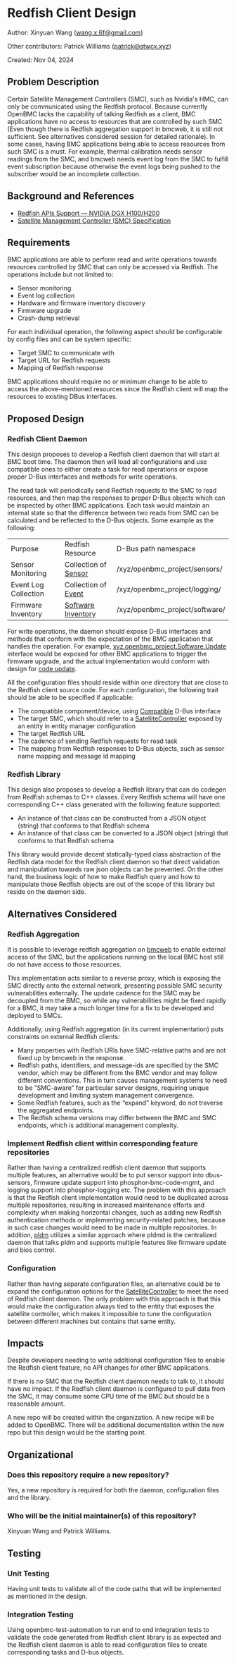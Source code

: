 # Redfish Client Design

Author: Xinyuan Wang (<wang.x.6f@gmail.com>)

Other contributors: Patrick Williams (<patrick@stwcx.xyz>)

Created: Nov 04, 2024

## Problem Description

Certain Satellite Management Controllers (SMC), such as Nvidia's HMC, can only be communicated using the Redfish protocol. Because currently OpenBMC lacks the capability of talking Redfish as a client, BMC applications have no access to resources that are controlled by such SMC (Even though there is Redfish aggregation support in bmcweb, it is still not sufficient. See alternatives considered session for detailed rationale). In some cases, having BMC applications being able to access resources from such SMC is a must. For example, thermal calibration needs sensor readings from the SMC, and bmcweb needs event log from the SMC to fulfill event subscription because otherwise the event logs being pushed to the subscriber would be an incomplete collection.

## Background and References

- [Redfish APIs Support — NVIDIA DGX H100/H200](https://docs.nvidia.com/dgx/dgxh100-user-guide/redfish-api-supp.html)
- [Satellite Management Controller (SMC) Specification](https://www.opencompute.org/documents/smc-specification-1-0-final-pdf-1)

## Requirements

BMC applications are able to perform read and write operations towards resources controlled by SMC that can only be accessed via Redfish. The operations include but not limited to:

* Sensor monitoring
* Event log collection
* Hardware and firmware inventory discovery
* Firmware upgrade
* Crash-dump retrieval

For each individual operation, the following aspect should be configurable by config files and can be system specific:

* Target SMC to communicate with
* Target URL for Redfish requests
* Mapping of Redfish response

BMC applications should require no or minimum change to be able to access the above-mentioned resources since the Redfish client will map the resources to existing DBus interfaces.

## Proposed Design

### Redfish Client Daemon

This design proposes to develop a Redfish client daemon that will start at BMC boot time. The daemon then will load all configurations and use compatible ones to either create a task for read operations or expose proper D-Bus interfaces and methods for write operations.

The read task will periodically send Redfish requests to the SMC to read resources, and then map the responses to proper D-Bus objects which can be inspected by other BMC applications. Each task would maintain an internal state so that the difference between two reads from SMC can be calculated and be reflected to the D-Bus objects. Some example as the following:

<table>
  <tr>
   <td>Purpose
   </td>
   <td>Redfish Resource
   </td>
   <td>D-Bus path namespace
   </td>
  </tr>
  <tr>
   <td>Sensor Monitoring
   </td>
   <td>Collection of <a href="https://www.dmtf.org/sites/default/files/standards/documents/DSP0268_2024.3.html#sensor-1101">Sensor</a>
   </td>
   <td>/xyz/openbmc_project/sensors/
   </td>
  </tr>
  <tr>
   <td>Event Log Collection
   </td>
   <td>Collection of <a href="https://www.dmtf.org/sites/default/files/standards/documents/DSP0268_2024.3.html#event-1110">Event</a>
   </td>
   <td>/xyz/openbmc_project/logging/
   </td>
  </tr>
  <tr>
   <td>Firmware Inventory
   </td>
   <td><a href="https://www.dmtf.org/sites/default/files/standards/documents/DSP0268_2024.3.html#softwareinventory-1102">Software Inventory</a>
   </td>
   <td>/xyz/openbmc_project/software/
   </td>
  </tr>
</table>

For write operations, the daemon should expose D-Bus interfaces and methods that conform with the expectation of the BMC application that handles the operation. For example, [xyz.openbmc_project.Software.Update](https://github.com/openbmc/phosphor-dbus-interfaces/blob/master/yaml/xyz/openbmc_project/Software/Update.interface.yaml) interface would be exposed for other BMC applications to trigger the firmware upgrade, and the actual implementation would conform with design for [code update](https://github.com/openbmc/docs/blob/master/designs/code-update.md).

All the configuration files should reside within one directory that are close to the Redfish client source code. For each configuration, the following trait should be able to be specified if applicable:

* The compatible component/device, using [Compatible](https://github.com/openbmc/phosphor-dbus-interfaces/blob/master/yaml/xyz/openbmc_project/Inventory/Decorator/Compatible.interface.yaml) D-Bus interface
* The target SMC, which should refer to a [SatelliteController](https://github.com/openbmc/entity-manager/blob/e25a3890392093fec8f49b84c5bbce99055c6768/schemas/satellite_controller.json) exposed by an entity in entity manager configuration
* The target Redfish URL
* The cadence of sending Redfish requests for read task
* The mapping from Redfish responses to D-Bus objects, such as sensor name mapping and message id mapping

### Redfish Library

This design also proposes to develop a Redfish library that can do codegen from Redfish schemas to C++ classes. Every Redfish schema will have one corresponding C++ class generated with the following feature supported:

* An instance of that class can be constructed from a JSON object (string) that conforms to that Redfish schema
* An instance of that class can be converted to a JSON object (string) that conforms to that Redfish schema

This library would provide decent statically-typed class abstraction of the Redfish data model for the Redfish client daemon so that direct validation and manipulation towards raw json objects can be prevented. On the other hand, the business logic of how to make Redfish query and how to manipulate those Redfish objects are out of the scope of this library but reside on the daemon side.

## Alternatives Considered

### Redfish Aggregation

It is possible to leverage redfish aggregation on [bmcweb](https://github.com/openbmc/bmcweb/blob/master/AGGREGATION.md) to enable external access of the SMC, but the applications running on the local BMC host still do not have access to those resources.

This implementation acts similar to a reverse proxy, which is exposing the SMC directly onto the external network, presenting possible SMC security vulnerabilities externally.  The update cadence for the SMC may be decoupled from the BMC, so while any vulnerabilities might be fixed rapidly for a BMC, it may take a much longer time for a fix to be developed and deployed to SMCs.

Additionally, using Redfish aggregation (in its current implementation) puts constraints on external Redfish clients:

* Many properties with Redfish URIs have SMC-relative paths and are not fixed up by bmcweb in the response.
* Redfish paths, identifiers, and message-ids are specified by the SMC vendor, which may be different from the BMC vendor and may follow different conventions.  This in turn causes management systems to need to be “SMC-aware” for particular server designs, requiring unique development and limiting system management convergence.
* Some Redfish features, such as the “expand” keyword, do not traverse the aggregated endpoints.
* The Redfish schema versions may differ between the BMC and SMC endpoints, which is additional management complexity.

### Implement Redfish client within corresponding feature repositories

Rather than having a centralized redfish client daemon that supports multiple features, an alternative would be to put sensor support into dbus-sensors, firmware update support into phosphor-bmc-code-mgmt, and logging support into phosphor-logging etc. The problem with this approach is that the Redfish client implementation would need to be duplicated across multiple repositories, resulting in increased maintenance efforts and complexity when making horizontal changes, such as adding new Redfish authentication methods or implementing security-related patches, because in such case changes would need to be made in multiple repositories. In addition, [pldm](https://github.com/openbmc/pldm) utilizes a similar approach where pldmd is the centralized daemon that talks pldm and supports multiple features like firmware update and bios control.

### Configuration

Rather than having separate configuration files, an alternative could be to expand the configuration options for the [SatelliteController](https://github.com/openbmc/entity-manager/blob/e25a3890392093fec8f49b84c5bbce99055c6768/schemas/satellite_controller.json) to meet the need of Redfish client daemon. The only problem with this approach is that this would make the configuration always tied to the entity that exposes the satellite controller, which makes it impossible to tune the configuration between different machines but contains that same entity.

## Impacts

Despite developers needing to write additional configuration files to enable the Redfish client feature, no API changes for other BMC applications.

If there is no SMC that the Redfish client daemon needs to talk to, it should have no impact. If the Redfish client daemon is configured to pull data from the SMC, it may consume some CPU time of the BMC but should be a reasonable amount.

A new repo will be created within the organization. A new recipe will be added to OpenBMC. There will be additional documentation within the new repo but this design would be the starting point.

## Organizational

### Does this repository require a new repository?

Yes, a new repository is required for both the daemon, configuration files and the library.

### Who will be the initial maintainer(s) of this repository?

Xinyuan Wang and Patrick Williams.

## Testing

### Unit Testing

Having unit tests to validate all of the code paths that will be implemented as mentioned in the design.

### Integration Testing

Using openbmc-test-automation to run end to end integration tests to validate the code generated from Redfish client library is as expected and the Redfish client daemon is able to read configuration files to create corresponding tasks and D-bus objects.
